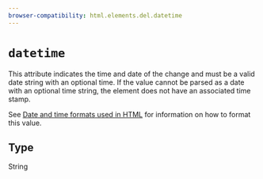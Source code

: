 ```yaml
---
browser-compatibility: html.elements.del.datetime
---
```


# `datetime`

This attribute indicates the time and date of the change and must be
a valid date string with an optional time. If the value cannot be
parsed as a date with an optional time string, the element does not
have an associated time stamp.

See [Date and time formats used in HTML](/en-US/docs/Web/HTML/Date_and_time_formats)
for information on how to format this value.
    
## Type

String
